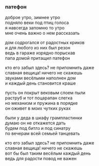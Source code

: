 ### патефон

доброе утро, зимнее утро  
подняло веки под птиц голоса  
я навсегда запомню то утро  
мне очень важно о нем рассказать  

дом содрогался от радостных криков  
и для любого из них был резон  
ведь в гараже изрядно порыскав  
папа домой притащил патефон  

кто его забыл здесь? не припомнить даже  
славная вещица! ничего не скажешь  
звуками весёлыми наполнен дом  
и каждый день становится краше  

пусть он покрыт вековым слоем пыли  
раструб и тот поцарапан слегка  
но механизм и пружина в порядке  
он оживет в моих чутких руках  

были у деда в шкафу грампластинки  
думаю он не откажется дать  
будем под битлз и под синатру  
по вечерам всей семьей танцевать  

кто его забыл здесь? не припомнить даже  
славная вещица! ничего не скажешь  
вот бы был таким весёлым каждый день  
ведь для радости повод не важен  
